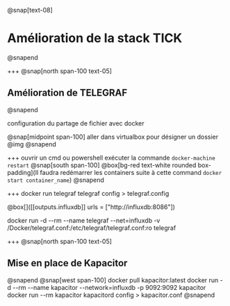 @snap[text-08]
# Amélioration de la stack TICK
@snapend

+++
@snap[north span-100 text-05]
## Amélioration de TELEGRAF
@snapend

configuration du partage de fichier avec docker

@snap[midpoint span-100]
aller dans virtualbox pour désigner un dossier 
@img[](assets/img/shareFolder.png)
@snapend

+++
ouvrir un cmd ou powershell
exécuter la commande `docker-machine restart`
@snap[south span-100]
@box[bg-red text-white rounded box-padding](Il faudra redémarrer les containers suite à cette command `docker start container_name`)
@snapend

+++
docker run telegraf telegraf config > telegraf.config

@box[]([[outputs.influxdb]]
    urls = ["http://influxdb:8086"])

docker run -d --rm --name telegraf --net=influxdb -v /Docker/telegraf.conf:/etc/telegraf/telegraf.conf:ro telegraf

+++
@snap[north span-100 text-05]
## Mise en place de Kapacitor
@snapend
@snap[west span-100]
docker pull kapacitor:latest
docker run -d --rm --name kapacitor --network=influxdb -p 9092:9092 kapacitor
docker run --rm kapacitor kapacitord config > kapacitor.conf
@snapend
